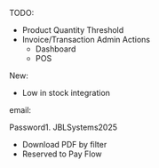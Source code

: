 TODO:
- Product Quantity Threshold
- Invoice/Transaction Admin Actions
  - Dashboard
  - POS


New:
- Low in stock integration


email:

Password1.
JBLSystems2025





- Download PDF by filter
- Reserved to Pay Flow

